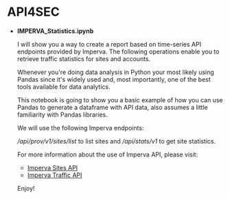 # API4SEC

* **IMPERVA_Statistics.ipynb**

  I will show you a way to create a report based on time-series API endpoints provided by Imperva.  The following operations enable you to retrieve traffic statistics for sites and accounts.

  Whenever you're doing data analysis in Python your most likely using Pandas since it's widely used and, most importantly, one of the best tools available for data analytics.

  This notebook is going to show you a basic example of how you can use Pandas to generate a dataframe with API data, also assumes a little familiarity with Pandas libraries.

  We will use the following Imperva endpoints:

  */api/prov/v1/sites/list* to list sites and */api/stats/v1* to get site statistics.

  For more information about the use of Imperva API, please visit:
  - [Imperva Sites API](https://docs.imperva.com/bundle/cloud-application-security/page/api/sites-api.htm)
  - [Imperva Traffic API](https://docs.imperva.com/bundle/cloud-application-security/page/api/traffic-api.htm)

  Enjoy!
